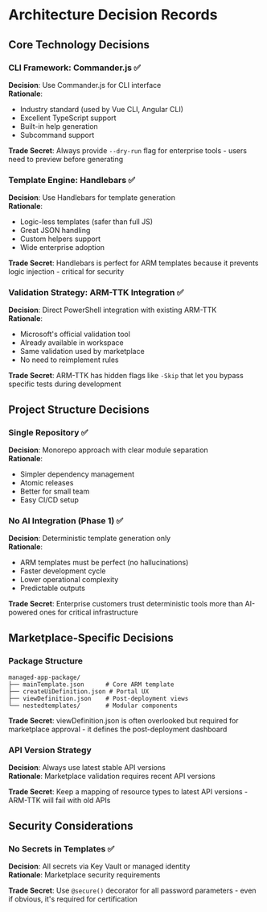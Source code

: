 # Architecture Decision Records

## Core Technology Decisions

### CLI Framework: Commander.js ✅
**Decision**: Use Commander.js for CLI interface  
**Rationale**: 
- Industry standard (used by Vue CLI, Angular CLI)
- Excellent TypeScript support
- Built-in help generation
- Subcommand support

**Trade Secret**: Always provide `--dry-run` flag for enterprise tools - users need to preview before generating

### Template Engine: Handlebars ✅
**Decision**: Use Handlebars for template generation  
**Rationale**:
- Logic-less templates (safer than full JS)
- Great JSON handling
- Custom helpers support
- Wide enterprise adoption

**Trade Secret**: Handlebars is perfect for ARM templates because it prevents logic injection - critical for security

### Validation Strategy: ARM-TTK Integration ✅
**Decision**: Direct PowerShell integration with existing ARM-TTK  
**Rationale**:
- Microsoft's official validation tool
- Already available in workspace
- Same validation used by marketplace
- No need to reimplement rules

**Trade Secret**: ARM-TTK has hidden flags like `-Skip` that let you bypass specific tests during development

## Project Structure Decisions

### Single Repository ✅
**Decision**: Monorepo approach with clear module separation  
**Rationale**:
- Simpler dependency management
- Atomic releases
- Better for small team
- Easy CI/CD setup

### No AI Integration (Phase 1) ✅
**Decision**: Deterministic template generation only  
**Rationale**:
- ARM templates must be perfect (no hallucinations)
- Faster development cycle
- Lower operational complexity
- Predictable outputs

**Trade Secret**: Enterprise customers trust deterministic tools more than AI-powered ones for critical infrastructure

## Marketplace-Specific Decisions

### Package Structure
```
managed-app-package/
├── mainTemplate.json      # Core ARM template
├── createUiDefinition.json # Portal UX
├── viewDefinition.json    # Post-deployment views
└── nestedtemplates/       # Modular components
```

**Trade Secret**: viewDefinition.json is often overlooked but required for marketplace approval - it defines the post-deployment dashboard

### API Version Strategy
**Decision**: Always use latest stable API versions  
**Rationale**: Marketplace validation requires recent API versions

**Trade Secret**: Keep a mapping of resource types to latest API versions - ARM-TTK will fail with old APIs

## Security Considerations

### No Secrets in Templates ✅
**Decision**: All secrets via Key Vault or managed identity  
**Rationale**: Marketplace security requirements

**Trade Secret**: Use `@secure()` decorator for all password parameters - even if obvious, it's required for certification